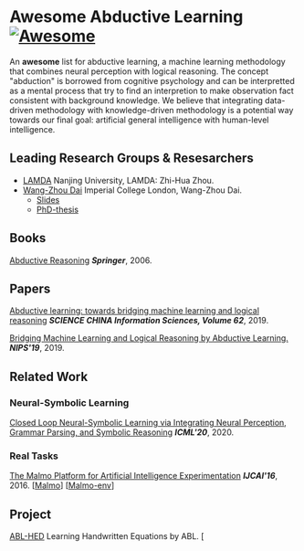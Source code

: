 # Awesome Abductive Learning [![Awesome](https://awesome.re/badge.svg)](https://awesome.re)
An **awesome** list for abductive learning, a machine learning methodology that combines neural perception with logical reasoning. The concept "abduction" is borrowed from cognitive psychology and can be interpretted as a mental process that try to find an interpretion to make observation fact consistent with background knowledge. We believe that integrating data-driven methodology with knowledge-driven methodology is a potential way towards our final goal: artificial general intelligence with human-level intelligence.

## Leading Research Groups & Resesarchers
* [LAMDA](http://www.lamda.nju.edu.cn/MainPage.ashx) Nanjing University, LAMDA: Zhi-Hua Zhou.
* [Wang-Zhou Dai](https://daiwz.net/) Imperial College London, Wang-Zhou Dai.
  * [Slides](https://daiwz.net/org/slides/ABL-meetup.html#/slide-title)
  * [PhD-thesis](https://daiwz.net/org/pdf/daiwz_PhD.pdf)

## Books
[Abductive Reasoning](https://www.springer.com/gp/book/9781402039065) ***Springer***, 2006.

## Papers
[Abductive learning: towards bridging machine learning and logical reasoning](https://link.springer.com/article/10.1007/s11432-018-9801-4) ***SCIENCE CHINA Information Sciences, Volume 62***, 2019.

[Bridging Machine Learning and Logical Reasoning by Abductive Learning.](http://papers.nips.cc/paper/8548-bridging-machine-learning-and-logical-reasoning-by-abductive-learning) ***NIPS'19***, 2019.

## Related Work

### Neural-Symbolic Learning

[Closed Loop Neural-Symbolic Learning via Integrating Neural Perception, Grammar Parsing, and Symbolic Reasoning](https://arxiv.org/abs/2006.06649) ***ICML'20***, 2020.

### Real Tasks

[The Malmo Platform for Artificial Intelligence Experimentation](https://www.microsoft.com/en-us/research/publication/malmo-platform-artificial-intelligence-experimentation/) ***IJCAI'16***, 2016. [[Malmo](https://github.com/Microsoft/malmo#getting-started)] [[Malmo-env](https://github.com/Microsoft/malmo/tree/master/MalmoEnv)]


## Project 
[ABL-HED](https://github.com/AbductiveLearning/ABL-HED) Learning Handwritten Equations by ABL.
[
